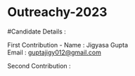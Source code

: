 # Outreachy-2023


#Candidate Details :

First Contribution -
Name : Jigyasa Gupta <br>
Email : guptajigy012@gmail.com  <br>

Second Contribution :
